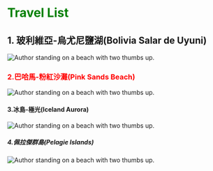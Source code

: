 
<link rel="stylesheet" href="https://unpkg.com/purecss@1.0.0/build/pure-min.css" integrity="sha384-nn4HPE8lTHyVtfCBi5yW9d20FjT8BJwUXyWZT9InLYax14RDjBj46LmSztkmNP9w" crossorigin="anonymous">
<h1 style="color:green">Travel List</h1>
<h2 > 1. 玻利維亞-烏尤尼鹽湖(Bolivia Salar de Uyuni)</h2>
<img src="https://i2.wp.com/www.tourlatin.com/wp-content/uploads/2017/02/uyuni01.jpg?resize=1170%2C775" alt="Author standing on a beach with two thumbs up. ">
<h3 style="color:red">2.巴哈馬-粉紅沙灘(Pink Sands Beach)</h3>
<img src="https://attach.setn.com/newsimages/2016/03/10/466048-PH.jpg" alt="Author standing on a beach with two thumbs up. ">
<h4 >3.冰島-極光(Iceland Aurora)</h4>
<img src="https://blog.hotelscombined.com.tw/wp-content/uploads/2017/06/feature-picture-3.jpg" alt="Author standing on a beach with two thumbs up. ">
<h5>4.佩拉傑群島(Pelagie Islands)</h5>
<img src="http://imgcld.zenfs.com/prod/tw_travel/13405980518060_500.jpg" alt="Author standing on a beach with two thumbs up. ">
